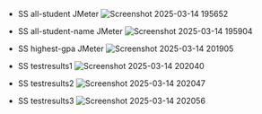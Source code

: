 - SS all-student JMeter
  ![Screenshot 2025-03-14 195652](https://github.com/user-attachments/assets/a38c6631-d3da-448c-a86f-bf3b8d7f944c)

- SS all-student-name JMeter
  ![Screenshot 2025-03-14 195904](https://github.com/user-attachments/assets/6e9421b9-5f5f-47b7-903e-14131d565ec2)

- SS highest-gpa JMeter
  ![Screenshot 2025-03-14 201905](https://github.com/user-attachments/assets/76184c4a-368d-4ad9-9dfb-80dad9c6d4f5)

- SS testresults1
  ![Screenshot 2025-03-14 202040](https://github.com/user-attachments/assets/e9487348-feeb-4b1d-81c5-e0b7a326382d)

- SS testresults2
  ![Screenshot 2025-03-14 202047](https://github.com/user-attachments/assets/08dc43c5-2177-4217-a980-488e507a7b59)

- SS testresults3
  ![Screenshot 2025-03-14 202056](https://github.com/user-attachments/assets/0e12e07e-ffc5-4eb8-8cb3-67e66e30cced)


